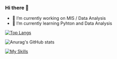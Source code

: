 ### Hi there 👋


- 🔭 I’m currently working on MIS / Data Analysis
- 🌱 I’m currently learning Pyhton and Data Analysis

[![Top Langs](https://github-readme-stats.vercel.app/api/top-langs/?username=WelsonDev&layout=compact&theme=dracula)](https://github.com/WelsonDev/github-readme-stats)

![Anurag's GitHub stats](https://github-readme-stats.vercel.app/api?username=WelsonDev&show_icons=true&theme=radical)


<!--
[![willianrod's wakatime stats](https://github-readme-stats.vercel.app/api/wakatime?username=WelsonDev)](https://github.com/WelsonDev/github-readme-stats&theme=dracula)
-->

[![My Skills](https://skillicons.dev/icons?i=py,vscode,github,visualstudio,arduino)](https://skillicons.dev)

<!--
**WelsonDev/WelsonDev** is a ✨ _special_ ✨ repository because its `README.md` (this file) appears on your GitHub profile.

Here are some ideas to get you started:


- 👯 I’m looking to collaborate on ...
- 🤔 I’m looking for help with ...
- 💬 Ask me about ...
- 📫 How to reach me: ...
- 😄 Pronouns: ...
- ⚡ Fun fact: ...
-->


